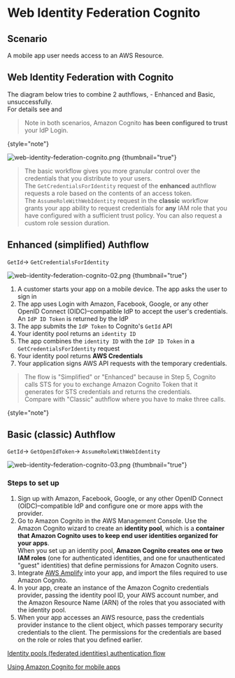 # Web Identity Federation Cognito

## Scenario
A mobile app user needs access to an AWS Resource.

## Web Identity Federation with Cognito

The diagram below tries to combine 2 authflows, - Enhanced and Basic, unsuccessfully.<br/> For details see [](#enhanced-simplified-authflow)and [](#basic-classic-authflow)
> Note in both scenarios, Amazon Cognito **has been configured to trust** your IdP Login.
> 
{style="note"}

![web-identity-federation-cognito.png](web-identity-federation-cognito.png) {thumbnail="true"}

> The basic workflow gives you more granular control over the credentials that you distribute to your users.<br/>
> The `GetCredentialsForIdentity` request of the **enhanced** authflow requests a role based on the contents of an access token.<br/>
> The `AssumeRoleWithWebIdentity` request in the **classic** workflow grants your app ability to request credentials for **any** IAM role that you have configured with a sufficient trust policy.
> You can also request a custom role session duration.

## Enhanced (simplified) Authflow

<ui-path><p><code>GetId</code>-> <code>GetCredentialsForIdentity</code></p></ui-path>

![web-identity-federation-cognito-02.png](web-identity-federation-cognito-02.png) {thumbnail="true"}

1. A customer starts your app on a mobile device. The app asks the user to sign in
2. The app uses Login with Amazon, Facebook, Google, or any other OpenID Connect (OIDC)–compatible IdP to accept the user's credentials.
An `IdP ID Token` is returned by the IdP
3. The app submits the `IdP Token` to Cognito's  `GetId` API
4. Your identity pool returns an `identity ID`
5. The app combines the `identity ID` with the `IdP ID Token` in a `GetCredentialsForIdentity` request
6. Your identity pool returns **AWS Credentials**
7. Your application signs AWS API requests with the temporary credentials.

> The flow is "Simplified" or "Enhanced" because in Step 5, Cognito calls STS for you to exchange
> Amazon Cognito Token that it generates for STS credentials and returns the credentials.<br/>
> Compare with "Classic" authflow where you have to make three calls.
> 
{style="note"}

## Basic (classic) Authflow

<ui-path><p><code>GetId</code>-> <code>GetOpenIdToken</code>-> <code>AssumeRoleWithWebIdentity</code></p></ui-path>

![web-identity-federation-cognito-03.png](web-identity-federation-cognito-03.png) {thumbnail="true"}

### Steps to set up
1. Sign up with Amazon, Facebook, Google, or any other OpenID Connect (OIDC)–compatible IdP and 
configure one or more apps with the provider.
2. Go to Amazon Cognito in the AWS Management Console. Use the Amazon Cognito wizard to create an **identity pool**, 
which is a **container that Amazon Cognito uses to keep end user identities organized for your apps**.<br/>
When you set up an identity pool, 
**Amazon Cognito creates one or two IAM roles** 
(one for authenticated identities, and one for unauthenticated "guest" identities) that define permissions for Amazon Cognito users.
3. Integrate [AWS Amplify](https://docs.amplify.aws) into your app, and import the files required to use Amazon Cognito.
4. In your app, create an instance of the Amazon Cognito credentials provider, passing the identity pool ID, 
your AWS account number, and the Amazon Resource Name (ARN) of the roles that you associated with the identity pool.
5. When your app accesses an AWS resource, pass the credentials provider instance to the client object,
which passes temporary security credentials to the client.
The permissions for the credentials are based on the role or roles that you defined earlier.

[Identity pools (federated identities) authentication flow](https://docs.aws.amazon.com/cognito/latest/developerguide/authentication-flow.html)

[Using Amazon Cognito for mobile apps](https://docs.aws.amazon.com/IAM/latest/UserGuide/id_roles_providers_oidc_cognito.html)
